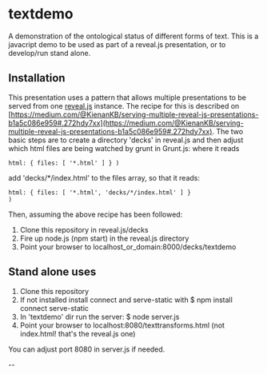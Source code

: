 # textdemo
A demonstration of the ontological status of different forms of text.
This is a javacript demo to be used as part of a reveal.js presentation, or to develop/run stand alone.

## Installation
This presentation uses a pattern that allows multiple presentations to be served from one [reveal.js](https://github.com/hakimel/reveal.js/) instance. The recipe for this is described on [https://medium.com/@KienanKB/serving-multiple-reveal-js-presentations-b1a5c086e959#.272hdy7xx](https://medium.com/@KienanKB/serving-multiple-reveal-js-presentations-b1a5c086e959#.272hdy7xx). The two basic steps are to create a directory 'decks' in reveal.js and then adjust which html files are being watched by grunt in Grunt.js: where it reads

<code>html: { files: [ '\*.html' ] } )</code>

add 'decks/\*/index.html' to the files array, so that it reads:

<code>html: { files: [ '\*.html', 'decks/\*/index.html' ] } )</code>

Then, assuming the above recipe has been followed:

1. Clone this repository in reveal.js/decks
2. Fire up node.js (npm start) in the reveal.js directory
3. Point your browser to localhost_or_domain:8000/decks/textdemo

## Stand alone uses

1. Clone this repository
2. If not installed install connect and serve-static with $ npm install connect serve-static
3. In 'textdemo' dir run the server: $ node server.js
4. Point your browser to localhost:8080/texttransforms.html (not index.html! that's the reveal.js one)

You can adjust port 8080 in server.js if needed.

--
